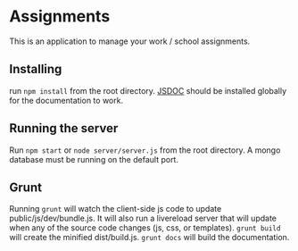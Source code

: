 # Assignments

This is an application to manage your work / school assignments.

## Installing

run `npm install` from the root directory. [JSDOC](https://github.com/jsdoc3/jsdoc) should be installed
globally for the documentation to work.

## Running the server

Run `npm start` or `node server/server.js` from the root directory. A mongo
database must be running on the default port.

## Grunt

Running `grunt` will watch the client-side js code to update public/js/dev/bundle.js. It will also run a livereload server that will update when any of the 
source code changes (js, css, or templates). `grunt build` will create the minified
dist/build.js. `grunt docs` will build the documentation.
